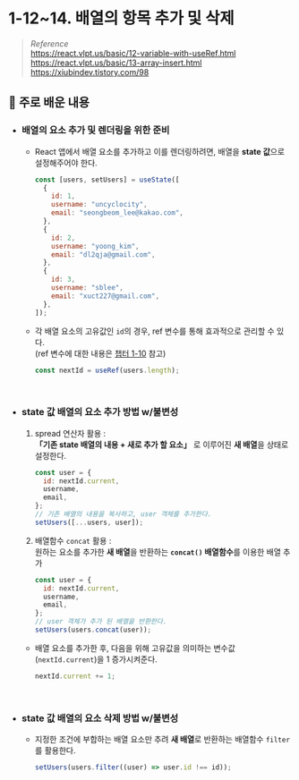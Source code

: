 # 1-12~14. 배열의 항목 추가 및 삭제

> _Reference_ <br> https://react.vlpt.us/basic/12-variable-with-useRef.html <br> https://react.vlpt.us/basic/13-array-insert.html <br> https://xiubindev.tistory.com/98

## 📕 주로 배운 내용

- ### 배열의 요소 추가 및 렌더링을 위한 준비

  - React 앱에서 배열 요소를 추가하고 이를 렌더링하려면, 배열을 **state 값**으로 설정해주어야 한다.

    ```javascript
    const [users, setUsers] = useState([
      {
        id: 1,
        username: "uncyclocity",
        email: "seongbeom_lee@kakao.com",
      },
      {
        id: 2,
        username: "yoong_kim",
        email: "dl2qja@gmail.com",
      },
      {
        id: 3,
        username: "sblee",
        email: "xuct227@gmail.com",
      },
    ]);
    ```

  - 각 배열 요소의 고유값인 `id`의 경우, ref 변수를 통해 효과적으로 관리할 수 있다. <br> (ref 변수에 대한 내용은 <a href="https://github.com/uncyclocity/study_react/tree/main/1-10_useref">챕터 1-10</a> 참고)

    ```javascript
    const nextId = useRef(users.length);
    ```

<br>

- ### state 값 배열의 요소 추가 방법 w/불변성

  1.  spread 연산자 활용 : <br> **「기존 state 배열의 내용 + 새로 추가 할 요소」** 로 이루어진 **새 배열**을 상태로 설정한다.

      ```javascript
      const user = {
        id: nextId.current,
        username,
        email,
      };
      // 기존 배열의 내용을 복사하고, user 객체를 추가한다.
      setUsers([...users, user]);
      ```

  2.  배열함수 `concat` 활용 : <br> 원하는 요소를 추가한 **새 배열**을 반환하는 **`concat()` 배열함수**를 이용한 배열 추가

      ```javascript
      const user = {
        id: nextId.current,
        username,
        email,
      };
      // user 객체가 추가 된 배열을 반환한다.
      setUsers(users.concat(user));
      ```

  - 배열 요소를 추가한 후, 다음을 위해 고유값을 의미하는 변수값(`nextId.current`)을 1 증가시켜준다.

    ```javascript
    nextId.current += 1;
    ```

<br>

- ### state 값 배열의 요소 삭제 방법 w/불변성

  - 지정한 조건에 부합하는 배열 요소만 추려 **새 배열**로 반환하는 배열함수 `filter`를 활용한다.

    ```javascript
    setUsers(users.filter((user) => user.id !== id));
    ```
